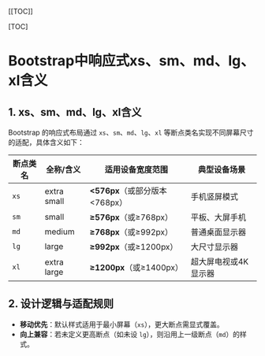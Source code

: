 [[TOC]]

[TOC]

# Bootstrap中响应式xs、sm、md、lg、xl含义

## 1. xs、sm、md、lg、xl含义

Bootstrap 的响应式布局通过 `xs`、`sm`、`md`、`lg`、`xl` 等断点类名实现不同屏幕尺寸的适配，具体含义如下：

| 断点类名 | 全称/含义   | 适用设备宽度范围               | 典型设备场景         |
| -------- | ----------- | ------------------------------ | -------------------- |
| `xs`     | extra small | ‌**<576px**‌（或部分版本<768px） | 手机竖屏模式         |
| `sm`     | small       | ‌**≥576px**‌（或≥768px）         | 平板、大屏手机       |
| `md`     | medium      | ‌**≥768px**‌（或≥992px）         | 普通桌面显示器       |
| `lg`     | large       | ‌**≥992px**‌（或≥1200px）        | 大尺寸显示器         |
| `xl`     | extra large | ‌**≥1200px**‌（或≥1400px）       | 超大屏电视或4K显示器 |

## 2. 设计逻辑与适配规则

- ‌**移动优先**‌：默认样式适用于最小屏幕（`xs`），更大断点需显式覆盖。
- ‌**向上兼容**‌：若未定义更高断点（如未设 `lg`），则沿用上一级断点（`md`）的样式。

